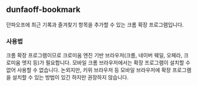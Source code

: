 ## dunfaoff-bookmark

던파오프에 최근 기록과 즐겨찾기 항목을 추가할 수 있는 크롬 확장 프로그램입니다.

### 사용법

크롬 확장 프로그램이므로 크로미움 엔진 기반 브라우저(크롬, 네이버 웨일, 오페라, 크로미움 엣지 등)가 필요합니다. 모바일 크롬 브라우저에서는 확장 프로그램이 설치할 수 없어 사용할 수 없습니다. 논외지만, 키위 브라우저 등 모바일 브라우저에 확장 프로그램을 설치할 수 있는 방법이 있긴 하지만 권장하지 않습니다.

<!-- Chrome Extension URL -->
